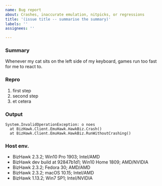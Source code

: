 ```yaml
---
name: Bug report
about: Crashes, inaccurate emulation, nitpicks, or regressions
title: '(issue title -- summarise the summary)'
labels: ''
assignees: ''

---
```


[//]: # "This issue description supports Markdown syntax (this is what comments look like). There's a cheatsheet here: https://guides.github.com/features/mastering-markdown/"
[//]: # "You can leave these comments here or delete them. Also, please remember to search for similar issues before writing anything, including in closed issues!"
[//]: # "One more thing: if you're on Linux, please comment on #1430 instead of opening an issue so we don't annoy the other devs."

### Summary
[//]: # "Briefly describe what's broken. Include relevant details: loaded core, loaded rom's hash, open tools, running scripts... You can embed a screenshot if it's easier to show the bug, but if you need more than one please put them at the end."
Whenever my cat sits on the left side of my keyboard, games run too fast for me to react to.

### Repro
[//]: # "If you can't figure out the list of steps, delete this section and put 'heisenbug' in the summary somewhere. If a Lua script can cause the bug, you can embed that instead (as simple as possible please)."
1. first step
2. second step
3. et cetera

### Output
[//]: # "Paste the contents of the error dialog if there is one (try Ctrl+C, it usually works), or paste the output from the Lua Console, or delete this section."
```
System.InvalidOperationException: o noes
  at BizHawk.Client.EmuHawk.HawkBiz.Crash()
  at BizHawk.Client.EmuHawk.HawkBiz.RunWithoutCrashing()
```

### Host env.
[//]: # "List the computers you've found the bug with. If there's a version that doesn't have the bug, please put that in too. Here are some examples:"
- BizHawk 2.3.2; Win10 Pro 1903; Intel/AMD
- BizHawk dev build at 92847b1d1; Win10 Home 1809; AMD/NVIDIA
- BizHawk 2.3.2; Fedora 30; AMD/AMD
- BizHawk 2.3.2; macOS 10.15; Intel/AMD
- BizHawk 1.13.2; Win7 SP1; Intel/NVIDIA

[//]: # "(screenshots, if applicable)"

[//]: # "That's it! If you'd like to help more, you could try a dev build (see Testing in the readme) or an older release. Click submit now and you can edit it later."

